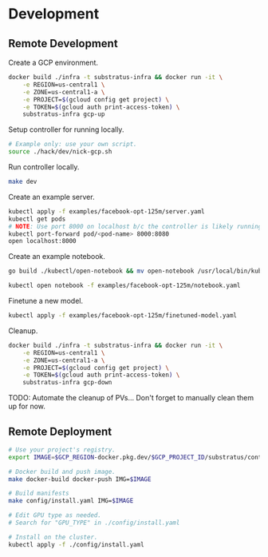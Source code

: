 # Development

## Remote Development

Create a GCP environment.

```sh
docker build ./infra -t substratus-infra && docker run -it \
    -e REGION=us-central1 \
    -e ZONE=us-central1-a \
    -e PROJECT=$(gcloud config get project) \
    -e TOKEN=$(gcloud auth print-access-token) \
    substratus-infra gcp-up
```

Setup controller for running locally.

```sh
# Example only: use your own script.
source ./hack/dev/nick-gcp.sh
```

Run controller locally.

```sh
make dev
```

Create an example server.

```sh
kubectl apply -f examples/facebook-opt-125m/server.yaml
kubectl get pods
# NOTE: Use port 8000 on localhost b/c the controller is likely running locally serving metrics on :8080 which will result in a 404 not found.
kubectl port-forward pod/<pod-name> 8000:8080
open localhost:8000
```

Create an example notebook.

```sh
go build ./kubectl/open-notebook && mv open-notebook /usr/local/bin/kubectl-open-notebook
```

```sh
kubectl open notebook -f examples/facebook-opt-125m/notebook.yaml
```

Finetune a new model.

```sh
kubectl apply -f examples/facebook-opt-125m/finetuned-model.yaml
```

Cleanup.

```sh
docker build ./infra -t substratus-infra && docker run -it \
    -e REGION=us-central1 \
    -e ZONE=us-central1-a \
    -e PROJECT=$(gcloud config get project) \
    -e TOKEN=$(gcloud auth print-access-token) \
    substratus-infra gcp-down
```

TODO: Automate the cleanup of PVs... Don't forget to manually clean them up for now.

## Remote Deployment

```sh
# Use your project's registry.
export IMAGE=$GCP_REGION-docker.pkg.dev/$GCP_PROJECT_ID/substratus/controller-manager

# Docker build and push image.
make docker-build docker-push IMG=$IMAGE

# Build manifests
make config/install.yaml IMG=$IMAGE

# Edit GPU type as needed.
# Search for "GPU_TYPE" in ./config/install.yaml

# Install on the cluster.
kubectl apply -f ./config/install.yaml
```
